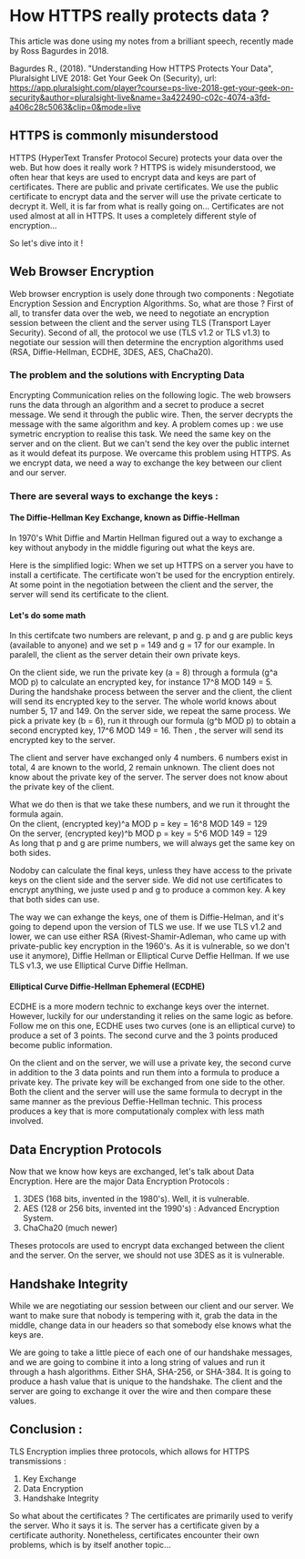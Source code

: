 # How HTTPS really protects data ?

This article was done using my notes from a brilliant speech, recently made by Ross Bagurdes in 2018.

Bagurdes R., (2018). "Understanding How HTTPS Protects Your Data", Pluralsight LIVE 2018: Get Your Geek On (Security),
url: https://app.pluralsight.com/player?course=ps-live-2018-get-your-geek-on-security&author=pluralsight-live&name=3a422490-c02c-4074-a3fd-a406c28c5063&clip=0&mode=live

## HTTPS is commonly misunderstood

HTTPS (HyperText Transfer Protocol Secure) protects your data over the web. But how does it really work ? HTTPS is widely misunderstood, we often hear that keys are used to encrypt data and keys are part of certificates. There are public and private certificates. We use the public certificate to encrypt data and the server will use the private certicate to decrypt it. Well, it is far from what is really going on... Certificates are not used almost at all in HTTPS. It uses a completely different style of encryption...

So let's dive into it !

## Web Browser Encryption

Web browser encryption is usely done through two components : Negotiate Encryption Session and Encryption Algorithms. So, what are those ?  First of all, to transfer data over the web, we need to negotiate an encryption session between the client and the server using TLS (Transport Layer Security).  Second of all, the protocol we use (TLS v1.2 or TLS v1.3) to negotiate our session will then determine the encryption algorithms used (RSA, Diffie-Hellman, ECDHE, 3DES, AES, ChaCha20).

### The problem and the solutions with Encrypting Data

Encrypting Communication relies on the following logic. The web browsers runs the data through an algorithm and a secret to produce a secret message. We send it through the public wire. Then, the server decrypts the message with the same algorithm and key. A problem comes up : we use symetric encryption to realise this task. We need the same key on the server and on the client. But we can't send the key over the public internet as it would defeat its purpose. We overcame this problem using HTTPS. As we encrypt data, we need a way to exchange the key between our client and our server. 

### There are several ways to exchange the keys :

#### The Diffie-Hellman Key Exchange, known as Diffie-Hellman 

In 1970's Whit Diffie and Martin Hellman figured out a way to exchange a key without anybody in the middle figuring out what the keys are.

Here is the simplified logic: 
When we set up HTTPS on a server you have to install a certificate. The certificate won't be used for the encryption entirely. At some point in the negotiation between the client and the server, the server will send its certificate to the client. 

#### Let's do some math

In this certifcate two numbers are relevant, p and g. p and g are public keys (available to anyone) and we set  p = 149 and g = 17 for our example. In paralell, the client as the server detain their own private keys.

On the client side, we run the private key (a = 8) through a formula  (g^a MOD p) to calculate an encrypted key, for instance 17^8 MOD 149 = 5. During the handshake process between the server and the client, the client will send its encrypted key to the server. The whole world knows about number 5, 17 and 149. On the server side, we repeat the same process. We pick a private key (b = 6), run it through our formula (g^b MOD p)  to obtain a second encrypted key, 17^6 MOD 149 = 16. Then , the server will send its encrypted key to the server. 

The client and server have exchanged only 4 numbers. 6 numbers exist in total, 4 are known to the world, 2 remain unknown. The client does not know about the private key of the server. The server does not know about the private key of the client. 

What we do then is that we take these numbers, and we run it throught the formula again.   
On the client, (encrypted key)^a MOD p = key = 16^8 MOD 149 = 129   
On the server,  (encrypted key)^b MOD p = key = 5^6 MOD 149 = 129   
As long that p and g are prime numbers, we will always get the same key on both sides.   

Nodoby can calculate the final keys, unless they have access to the private keys on the client side and the server side. We did not use certificates to encrypt anything, we juste used p and g to produce a common key. A key that both sides can use. 

The way we can exhange the keys, one of them is Diffie-Helman, and it's going to depend upon the version of TLS we use. If we use TLS v1.2 and lower, we can use either RSA (Rivest-Shamir-Adleman, who came up with private-public key encryption in the 1960's. As it is vulnerable, so we don't use it anymore), Diffie Hellman or Elliptical Curve Deffie Hellman. If we use TLS v1.3, we use Elliptical Curve Diffie Hellman. 

#### Elliptical Curve Diffie-Hellman Ephemeral (ECDHE)

ECDHE is a more modern technic to exchange keys over the internet. However, luckily for our understanding it relies on the same logic as before. Follow me on this one, ECDHE uses two curves (one is an elliptical curve) to produce a set of 3 points. The second curve and the 3 points produced become public information.

On the client and on the server, we will use a private key, the second curve in addition to the 3 data points and run them into a formula to produce a private key. The private key will be exchanged from one side to the other. Both the client and the server will use the same formula to decrypt in the same manner as the previous Deffie-Hellman technic. This process produces a key that is more computationaly complex with less math involved. 

## Data Encryption Protocols

Now that we know how keys are exchanged, let's talk about Data Encryption. 
Here are the major Data Encryption Protocols :  
1. 3DES (168 bits, invented in the 1980's). Well, it is vulnerable.  
2. AES (128 or 256 bits, invented int the 1990's) : Advanced Encryption System.  
3. ChaCha20 (much newer)  

Theses protocols are used to encrypt data exchanged between the client and the server. On the server, we should not use 3DES as it is vulnerable. 

## Handshake Integrity

While we are negotiating our session between our client and our server. We want to make sure that nobody is tempering with it, grab the data in the middle, change data in our headers so that somebody else knows what the keys are. 

We are going to take a little piece of each one of our handshake messages, and we are going to combine it into a long string of values and run it through a hash algorithms. Either SHA, SHA-256, or SHA-384. It is going to produce a hash value that is unique to the handshake. The client and the server are going to exchange it over the wire and then compare these values. 

## Conclusion : 

TLS Encryption implies three protocols, which allows for HTTPS transmissions : 
1. Key Exchange
2. Data Encryption
3. Handshake Integrity 

So what about the certificates ? The certificates are primarily used to verify the server. Who it says it is. The server has a certificate given by a certificate authority. Nonetheless, certificates encounter their own problems, which is by itself another topic... 
